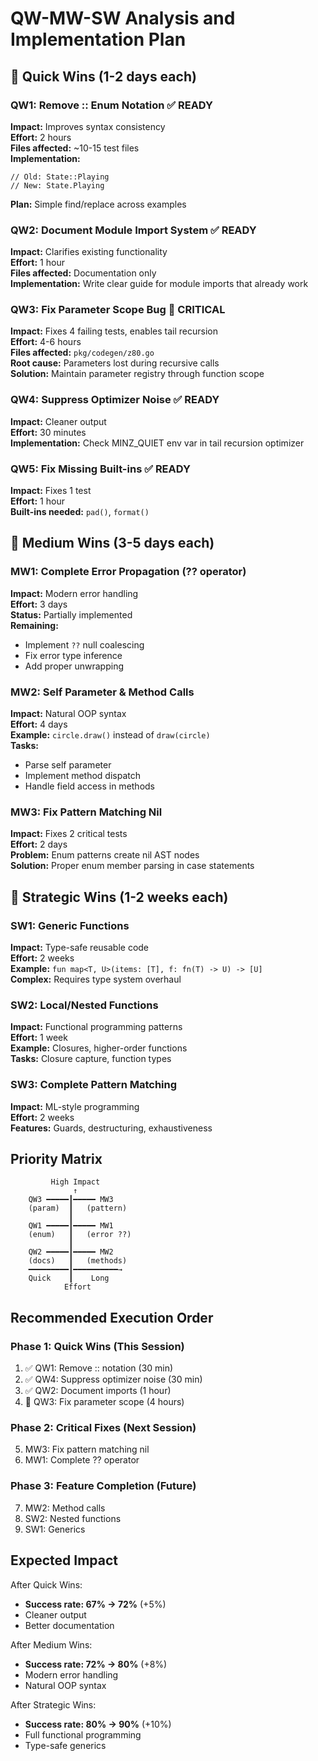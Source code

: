 # QW-MW-SW Analysis and Implementation Plan

## 🎯 Quick Wins (1-2 days each)

### QW1: Remove :: Enum Notation ✅ READY
**Impact:** Improves syntax consistency  
**Effort:** 2 hours  
**Files affected:** ~10-15 test files  
**Implementation:**
```minz
// Old: State::Playing
// New: State.Playing
```
**Plan:** Simple find/replace across examples

### QW2: Document Module Import System ✅ READY
**Impact:** Clarifies existing functionality  
**Effort:** 1 hour  
**Files affected:** Documentation only  
**Implementation:** Write clear guide for module imports that already work

### QW3: Fix Parameter Scope Bug 🔴 CRITICAL
**Impact:** Fixes 4 failing tests, enables tail recursion  
**Effort:** 4-6 hours  
**Files affected:** `pkg/codegen/z80.go`  
**Root cause:** Parameters lost during recursive calls  
**Solution:** Maintain parameter registry through function scope

### QW4: Suppress Optimizer Noise ✅ READY
**Impact:** Cleaner output  
**Effort:** 30 minutes  
**Implementation:** Check MINZ_QUIET env var in tail recursion optimizer

### QW5: Fix Missing Built-ins ✅ READY
**Impact:** Fixes 1 test  
**Effort:** 1 hour  
**Built-ins needed:** `pad()`, `format()`

## 🔨 Medium Wins (3-5 days each)

### MW1: Complete Error Propagation (?? operator)
**Impact:** Modern error handling  
**Effort:** 3 days  
**Status:** Partially implemented  
**Remaining:**
- Implement `??` null coalescing
- Fix error type inference
- Add proper unwrapping

### MW2: Self Parameter & Method Calls
**Impact:** Natural OOP syntax  
**Effort:** 4 days  
**Example:** `circle.draw()` instead of `draw(circle)`  
**Tasks:**
- Parse self parameter
- Implement method dispatch
- Handle field access in methods

### MW3: Fix Pattern Matching Nil
**Impact:** Fixes 2 critical tests  
**Effort:** 2 days  
**Problem:** Enum patterns create nil AST nodes  
**Solution:** Proper enum member parsing in case statements

## 🚀 Strategic Wins (1-2 weeks each)

### SW1: Generic Functions
**Impact:** Type-safe reusable code  
**Effort:** 2 weeks  
**Example:** `fun map<T, U>(items: [T], f: fn(T) -> U) -> [U]`  
**Complex:** Requires type system overhaul

### SW2: Local/Nested Functions
**Impact:** Functional programming patterns  
**Effort:** 1 week  
**Example:** Closures, higher-order functions  
**Tasks:** Closure capture, function types

### SW3: Complete Pattern Matching
**Impact:** ML-style programming  
**Effort:** 2 weeks  
**Features:** Guards, destructuring, exhaustiveness

## Priority Matrix

```
         High Impact
              ↑
    QW3 ━━━━━┃━━━━━ MW3
    (param)  ┃   (pattern)
             ┃
    QW1 ━━━━━┃━━━━━ MW1
    (enum)   ┃   (error ??)
             ┃
    QW2 ━━━━━┃━━━━━ MW2
    (docs)   ┃   (methods)
    ━━━━━━━━━┃━━━━━━━━━━→
    Quick    ┃    Long
            Effort
```

## Recommended Execution Order

### Phase 1: Quick Wins (This Session)
1. ✅ QW1: Remove :: notation (30 min)
2. ✅ QW4: Suppress optimizer noise (30 min)
3. ✅ QW2: Document imports (1 hour)
4. 🔧 QW3: Fix parameter scope (4 hours)

### Phase 2: Critical Fixes (Next Session)
5. MW3: Fix pattern matching nil
6. MW1: Complete ?? operator

### Phase 3: Feature Completion (Future)
7. MW2: Method calls
8. SW2: Nested functions
9. SW1: Generics

## Expected Impact

After Quick Wins:
- **Success rate: 67% → 72%** (+5%)
- Cleaner output
- Better documentation

After Medium Wins:
- **Success rate: 72% → 80%** (+8%)
- Modern error handling
- Natural OOP syntax

After Strategic Wins:
- **Success rate: 80% → 90%** (+10%)
- Full functional programming
- Type-safe generics